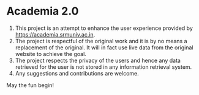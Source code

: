 # Academia 2.0
1. This project is an attempt to enhance the user experience provided by https://academia.srmuniv.ac.in.
2. The project is respectful of the original work and it is by no means a replacement of the original. It will in fact use live data from the original website to achieve the goal.
3. The project respects the privacy of the users and hence any data retrieved for the user is not stored in any information retrieval system.
4. Any suggestions and contributions are welcome.

May the fun begin!
